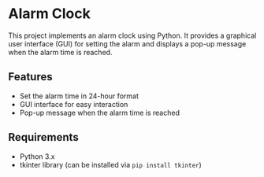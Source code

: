 # Alarm Clock

This project implements an alarm clock using Python. It provides a graphical user interface (GUI) for setting the alarm and displays a pop-up message when the alarm time is reached.

## Features

- Set the alarm time in 24-hour format
- GUI interface for easy interaction
- Pop-up message when the alarm time is reached

## Requirements

- Python 3.x
- tkinter library (can be installed via `pip install tkinter`)





